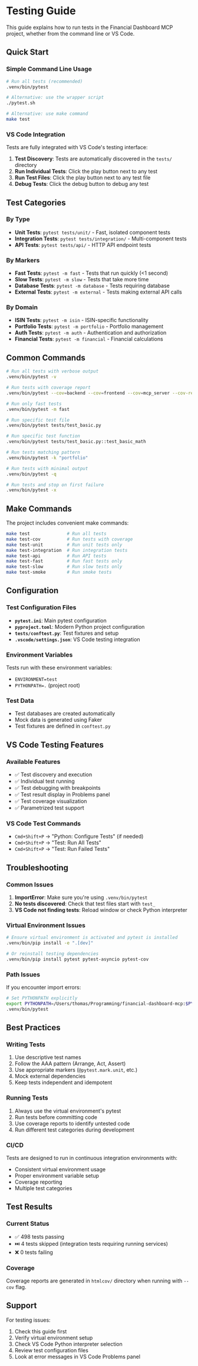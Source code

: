 # Testing Guide

This guide explains how to run tests in the Financial Dashboard MCP project, whether from the command line or VS Code.

## Quick Start

### Simple Command Line Usage

```bash
# Run all tests (recommended)
.venv/bin/pytest

# Alternative: use the wrapper script
./pytest.sh

# Alternative: use make command
make test
```

### VS Code Integration

Tests are fully integrated with VS Code's testing interface:

1. **Test Discovery**: Tests are automatically discovered in the `tests/` directory
2. **Run Individual Tests**: Click the play button next to any test
3. **Run Test Files**: Click the play button next to any test file
4. **Debug Tests**: Click the debug button to debug any test

## Test Categories

### By Type
- **Unit Tests**: `pytest tests/unit/` - Fast, isolated component tests
- **Integration Tests**: `pytest tests/integration/` - Multi-component tests
- **API Tests**: `pytest tests/api/` - HTTP API endpoint tests

### By Markers
- **Fast Tests**: `pytest -m fast` - Tests that run quickly (<1 second)
- **Slow Tests**: `pytest -m slow` - Tests that take more time
- **Database Tests**: `pytest -m database` - Tests requiring database
- **External Tests**: `pytest -m external` - Tests making external API calls

### By Domain
- **ISIN Tests**: `pytest -m isin` - ISIN-specific functionality
- **Portfolio Tests**: `pytest -m portfolio` - Portfolio management
- **Auth Tests**: `pytest -m auth` - Authentication and authorization
- **Financial Tests**: `pytest -m financial` - Financial calculations

## Common Commands

```bash
# Run all tests with verbose output
.venv/bin/pytest -v

# Run tests with coverage report
.venv/bin/pytest --cov=backend --cov=frontend --cov=mcp_server --cov-report=html

# Run only fast tests
.venv/bin/pytest -m fast

# Run specific test file
.venv/bin/pytest tests/test_basic.py

# Run specific test function
.venv/bin/pytest tests/test_basic.py::test_basic_math

# Run tests matching pattern
.venv/bin/pytest -k "portfolio"

# Run tests with minimal output
.venv/bin/pytest -q

# Run tests and stop on first failure
.venv/bin/pytest -x
```

## Make Commands

The project includes convenient make commands:

```bash
make test              # Run all tests
make test-cov          # Run tests with coverage
make test-unit         # Run unit tests only
make test-integration  # Run integration tests
make test-api          # Run API tests
make test-fast         # Run fast tests only
make test-slow         # Run slow tests only
make test-smoke        # Run smoke tests
```

## Configuration

### Test Configuration Files

- **`pytest.ini`**: Main pytest configuration
- **`pyproject.toml`**: Modern Python project configuration
- **`tests/conftest.py`**: Test fixtures and setup
- **`.vscode/settings.json`**: VS Code testing integration

### Environment Variables

Tests run with these environment variables:
- `ENVIRONMENT=test`
- `PYTHONPATH=.` (project root)

### Test Data

- Test databases are created automatically
- Mock data is generated using Faker
- Test fixtures are defined in `conftest.py`

## VS Code Testing Features

### Available Features
- ✅ Test discovery and execution
- ✅ Individual test running
- ✅ Test debugging with breakpoints
- ✅ Test result display in Problems panel
- ✅ Test coverage visualization
- ✅ Parametrized test support

### VS Code Test Commands
- `Cmd+Shift+P` → "Python: Configure Tests" (if needed)
- `Cmd+Shift+P` → "Test: Run All Tests"
- `Cmd+Shift+P` → "Test: Run Failed Tests"

## Troubleshooting

### Common Issues

1. **ImportError**: Make sure you're using `.venv/bin/pytest`
2. **No tests discovered**: Check that test files start with `test_`
3. **VS Code not finding tests**: Reload window or check Python interpreter

### Virtual Environment Issues

```bash
# Ensure virtual environment is activated and pytest is installed
.venv/bin/pip install -e ".[dev]"

# Or reinstall testing dependencies
.venv/bin/pip install pytest pytest-asyncio pytest-cov
```

### Path Issues

If you encounter import errors:
```bash
# Set PYTHONPATH explicitly
export PYTHONPATH=/Users/thomas/Programming/financial-dashboard-mcp:$PYTHONPATH
.venv/bin/pytest
```

## Best Practices

### Writing Tests
1. Use descriptive test names
2. Follow the AAA pattern (Arrange, Act, Assert)
3. Use appropriate markers (`@pytest.mark.unit`, etc.)
4. Mock external dependencies
5. Keep tests independent and idempotent

### Running Tests
1. Always use the virtual environment's pytest
2. Run tests before committing code
3. Use coverage reports to identify untested code
4. Run different test categories during development

### CI/CD
Tests are designed to run in continuous integration environments with:
- Consistent virtual environment usage
- Proper environment variable setup
- Coverage reporting
- Multiple test categories

## Test Results

### Current Status
- ✅ 498 tests passing
- ⏭️ 4 tests skipped (integration tests requiring running services)
- ❌ 0 tests failing

### Coverage
Coverage reports are generated in `htmlcov/` directory when running with `--cov` flag.

## Support

For testing issues:
1. Check this guide first
2. Verify virtual environment setup
3. Check VS Code Python interpreter selection
4. Review test configuration files
5. Look at error messages in VS Code Problems panel
